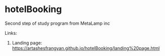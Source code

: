 # hotelBooking
Second step of study program from MetaLamp inc

Links:
1) Landing page: https://artashesfrangyan.github.io/hotelBooking/landing%20page.html
